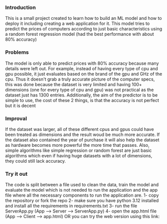 ### Introduction
This is a small project created to learn how to build an ML model and how to deploy it including creating a web application for it. 
This model tries to predict the prices of computers according to just basic characteristics using a random forest regression model (had the best performance with about 80% accuracy)

### Problems
The model is only able to predict prices with 80% accuracy because many details were left out.
For example, instead of having every type of cpu and gpu possible, it just evaluates based on the brand of the gpu and GHz of the cpu.
Thus it doesn't grab a truly accurate picture of the computer specs, this was done because the dataset is very limited and having 100+ dimensions (one for every type of cpu and gpu) was not practical as the dataset just has 1300 entries.
Additionally, the aim of the predictor is to be simple to use, the cost of these 2 things, is that the accuracy is not perfect but it is decent

### Improval
If the dataset was larger, all of these different cpus and gpus could have been treated as dimensions and the result woud be much more accurate.
If the dataset also contained the year of purchase it will also help the dataset as hardware becomes more powerful the more time that passes.
Also, simple algorithms like simple regression or random forest are just basic algorithms which even if having huge datasets with a lot of dimensions, they could still lack accuracy.

### Try it out
The code is split between a file used to clean the data, train the model and evaluate the model which is not needed to run the application and the app file where all the necessary components to run the application are.
1- copy the repository or fork the repo
2- make sure you have python 3.12 installed and install all the requirements in requirements.txt
3- run the file ServerApp.py (App --> Server --> ServerApp.py)
4- open the app.html file (App --> Client --> app.html)
OR you can try the web version using this link:

